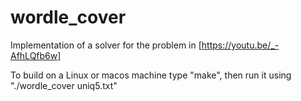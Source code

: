 # wordle_cover

Implementation of a solver for the problem in [https://youtu.be/_-AfhLQfb6w]

To build on a Linux or macos machine type "make", then run it using "./wordle_cover uniq5.txt"

